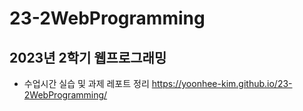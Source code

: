 # 23-2WebProgramming
## 2023년 2학기 웹프로그래밍
- 수업시간 실습 및 과제 레포트 정리
https://yoonhee-kim.github.io/23-2WebProgramming/
